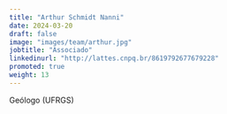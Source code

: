 ```yaml
---
title: "Arthur Schmidt Nanni"
date: 2024-03-20
draft: false
image: "images/team/arthur.jpg"
jobtitle: "Associado"
linkedinurl: "http://lattes.cnpq.br/8619792677679228"
promoted: true
weight: 13
---
```


Geólogo (UFRGS)
